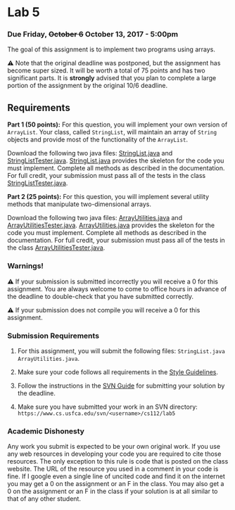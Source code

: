Lab 5
=====

### Due Friday, <del>October 6</del> October 13, 2017 - 5:00pm

The goal of this assignment is to implement two programs using arrays.

:warning: Note that the original deadline was postponed, but the assignment has become super sized. It will be worth a total of 75 points and has two significant parts. It is **strongly** advised that you plan to complete a large portion of the assignment by the original 10/6 deadline.

## Requirements

**Part 1 (50 points):** For this question, you will implement your own version of `ArrayList`.  Your class, called `StringList`, will maintain an array of `String` objects and provide most of the functionality of the `ArrayList`. 

Download the following two java files: [StringList.java](https://raw.githubusercontent.com/CS112-F17/labs/master/code/StringList.java) and [StringListTester.java](https://raw.githubusercontent.com/CS112-F17/labs/master/code/StringListTester.java). [StringList.java](https://raw.githubusercontent.com/CS112-F17/labs/master/code/StringList.java) provides the skeleton for the code you must implement. Complete all methods as described in the documentation. For full credit, your submission must pass all of the tests in the class [StringListTester.java](https://raw.githubusercontent.com/CS112-F17/labs/master/code/StringListTester.java).

**Part 2 (25 points):** For this question, you will implement several utility methods that manipulate two-dimensional arrays.

Download the following two java files: [ArrayUtilities.java](https://raw.githubusercontent.com/CS112-F17/labs/master/code/ArrayUtilities.java) and [ArrayUtilitiesTester.java](https://raw.githubusercontent.com/CS112-F17/labs/master/code/ArrayUtilitiesTester.java). [ArrayUtilities.java](https://raw.githubusercontent.com/CS112-F17/labs/master/code/ArrayUtilities.java) provides the skeleton for the code you must implement. Complete all methods as described in the documentation. For full credit, your submission must pass all of the tests in the class [ArrayUtilitiesTester.java](https://raw.githubusercontent.com/CS112-F17/labs/master/code/ArrayUtilitiesTester.java).

### Warnings!

:warning: If your submission is submitted incorrectly you will receive a 0 for this assignment. You are always welcome to come to office hours in advance of the deadline to double-check that you have submitted correctly.

:warning: If your submission does not compile you will receive a 0 for this assignment. 

### Submission Requirements

1. For this assignment, you will submit the following files: `StringList.java` `ArrayUtilities.java`. 

2. Make sure your code follows all requirements in the [Style Guidelines](https://github.com/CS112-F17/notes/blob/master/style.md).

3. Follow the instructions in the [SVN Guide](https://github.com/CS112-F17/notes/blob/master/svn_guide.md) for submitting your solution by the deadline.

4. Make sure you have submitted your work in an SVN directory: `https://www.cs.usfca.edu/svn/<username>/cs112/lab5`


### Academic Dishonesty

Any work you submit is expected to be your own original work. If you use any web resources in developing your code you are required to cite those resources. The only exception to this rule is code that is posted on the class website. The URL of the resource you used in a comment in your code is fine. If I google even a single line of uncited code and find it on the internet you may get a 0 on the assignment or an F in the class. You may also get a 0 on the assignment or an F in the class if your solution is at all similar to that of any other student.